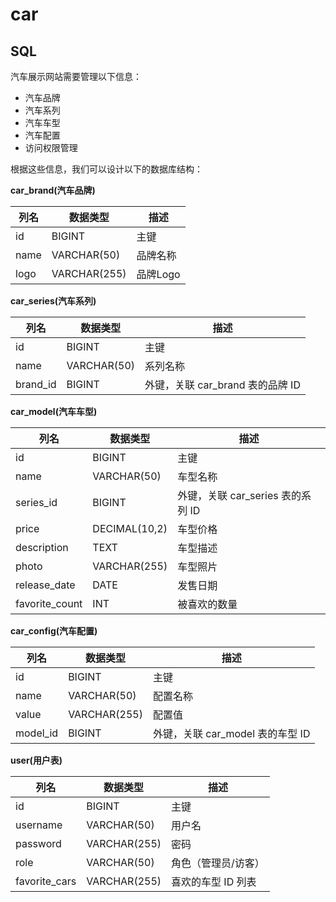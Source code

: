 # car

## SQL

汽⻋展示⽹站需要管理以下信息：

- 汽⻋品牌
- 汽⻋系列
- 汽⻋⻋型
- 汽⻋配置
- 访问权限管理

根据这些信息，我们可以设计以下的数据库结构：

**car_brand(汽车品牌)**

| 列名 | 数据类型     | 描述     |
| ---- | ------------ | -------- |
| id   | BIGINT       | 主键     |
| name | VARCHAR(50)  | 品牌名称 |
| logo | VARCHAR(255) | 品牌Logo |

**car_series(汽车系列)**

| 列名     | 数据类型    | 描述                             |
| -------- | ----------- | -------------------------------- |
| id       | BIGINT      | 主键                             |
| name     | VARCHAR(50) | 系列名称                         |
| brand_id | BIGINT      | 外键，关联 car_brand 表的品牌 ID |

**car_model(汽车车型)**

| 列名           | 数据类型      | 描述                              |
| -------------- | ------------- | --------------------------------- |
| id             | BIGINT        | 主键                              |
| name           | VARCHAR(50)   | 车型名称                          |
| series_id      | BIGINT        | 外键，关联 car_series 表的系列 ID |
| price          | DECIMAL(10,2) | 车型价格                          |
| description    | TEXT          | 车型描述                          |
| photo          | VARCHAR(255)  | 车型照片                          |
| release_date   | DATE          | 发售日期                          |
| favorite_count | INT           | 被喜欢的数量                      |

**car_config(汽车配置)**

| 列名     | 数据类型     | 描述                             |
| -------- | ------------ | -------------------------------- |
| id       | BIGINT       | 主键                             |
| name     | VARCHAR(50)  | 配置名称                         |
| value    | VARCHAR(255) | 配置值                           |
| model_id | BIGINT       | 外键，关联 car_model 表的车型 ID |

**user(用户表)**

| 列名          | 数据类型     | 描述                |
| ------------- | ------------ | ------------------- |
| id            | BIGINT       | 主键                |
| username      | VARCHAR(50)  | 用户名              |
| password      | VARCHAR(255) | 密码                |
| role          | VARCHAR(50)  | 角色（管理员/访客） |
| favorite_cars | VARCHAR(255) | 喜欢的车型 ID 列表  |